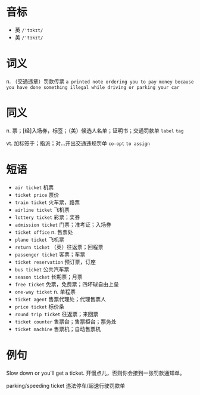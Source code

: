 # 音标

- 英 `/'tɪkɪt/`
- 美 `/'tɪkɪt/`

# 词义

n. （交通违章）罚款传票
`a printed note ordering you to pay money because you have done something illegal while driving or parking your car`

# 同义

n. 票；[经]入场券，标签；（美）候选人名单；证明书；交通罚款单
`label` `tag`

vt. 加标签于；指派；对…开出交通违规罚单
`co-opt` `to assign`

# 短语

- `air ticket` 机票
- `ticket price` 票价
- `train ticket` 火车票，路票
- `airline ticket` 飞机票
- `lottery ticket` 彩票；奖券
- `admission ticket` 门票；准考证；入场券
- `ticket office` n. 售票处
- `plane ticket` 飞机票
- `return ticket` （英）往返票；回程票
- `passenger ticket` 客票；车票
- `ticket reservation` 预订票，订座
- `bus ticket` 公共汽车票
- `season ticket` 长期票；月票
- `free ticket` 免票，免费票；四坏球自由上垒
- `one-way ticket` n. 单程票
- `ticket agent` 售票代理处；代理售票人
- `price ticket` 标价条
- `round trip ticket` 往返票；来回票
- `ticket counter` 售票台；售票柜台；票务处
- `ticket machine` 售票机；自动售票机

# 例句

Slow down or you'll get a ticket.
开慢点儿，否则你会接到一张罚款通知单。

parking/speeding ticket
违法停车/超速行驶罚款单


